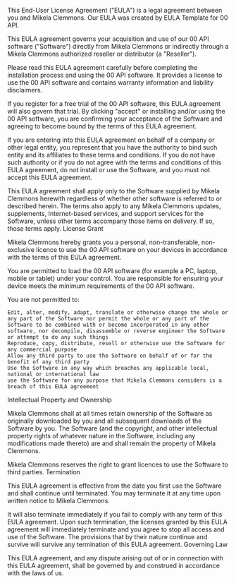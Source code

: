 This End-User License Agreement ("EULA") is a legal agreement between you and Mikela Clemmons. Our EULA was created by EULA Template for 00 API.

This EULA agreement governs your acquisition and use of our 00 API software ("Software") directly from Mikela Clemmons or indirectly through a Mikela Clemmons authorized reseller or distributor (a "Reseller").

Please read this EULA agreement carefully before completing the installation process and using the 00 API software. It provides a license to use the 00 API software and contains warranty information and liability disclaimers.

If you register for a free trial of the 00 API software, this EULA agreement will also govern that trial. By clicking "accept" or installing and/or using the 00 API software, you are confirming your acceptance of the Software and agreeing to become bound by the terms of this EULA agreement.

If you are entering into this EULA agreement on behalf of a company or other legal entity, you represent that you have the authority to bind such entity and its affiliates to these terms and conditions. If you do not have such authority or if you do not agree with the terms and conditions of this EULA agreement, do not install or use the Software, and you must not accept this EULA agreement.

This EULA agreement shall apply only to the Software supplied by Mikela Clemmons herewith regardless of whether other software is referred to or described herein. The terms also apply to any Mikela Clemmons updates, supplements, Internet-based services, and support services for the Software, unless other terms accompany those items on delivery. If so, those terms apply.
License Grant

Mikela Clemmons hereby grants you a personal, non-transferable, non-exclusive licence to use the 00 API software on your devices in accordance with the terms of this EULA agreement.

You are permitted to load the 00 API software (for example a PC, laptop, mobile or tablet) under your control. You are responsible for ensuring your device meets the minimum requirements of the 00 API software.

You are not permitted to:

    Edit, alter, modify, adapt, translate or otherwise change the whole or any part of the Software nor permit the whole or any part of the Software to be combined with or become incorporated in any other software, nor decompile, disassemble or reverse engineer the Software or attempt to do any such things
    Reproduce, copy, distribute, resell or otherwise use the Software for any commercial purpose
    Allow any third party to use the Software on behalf of or for the benefit of any third party
    Use the Software in any way which breaches any applicable local, national or international law
    use the Software for any purpose that Mikela Clemmons considers is a breach of this EULA agreement

Intellectual Property and Ownership

Mikela Clemmons shall at all times retain ownership of the Software as originally downloaded by you and all subsequent downloads of the Software by you. The Software (and the copyright, and other intellectual property rights of whatever nature in the Software, including any modifications made thereto) are and shall remain the property of Mikela Clemmons.

Mikela Clemmons reserves the right to grant licences to use the Software to third parties.
Termination

This EULA agreement is effective from the date you first use the Software and shall continue until terminated. You may terminate it at any time upon written notice to Mikela Clemmons.

It will also terminate immediately if you fail to comply with any term of this EULA agreement. Upon such termination, the licenses granted by this EULA agreement will immediately terminate and you agree to stop all access and use of the Software. The provisions that by their nature continue and survive will survive any termination of this EULA agreement.
Governing Law

This EULA agreement, and any dispute arising out of or in connection with this EULA agreement, shall be governed by and construed in accordance with the laws of us.
